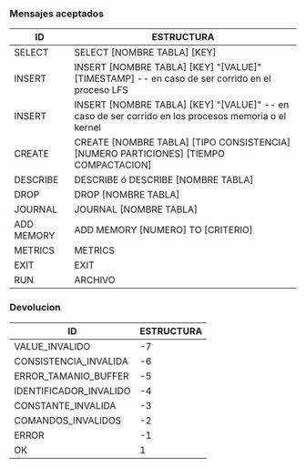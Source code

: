 ### Mensajes aceptados

| ID | ESTRUCTURA |
| ------ | ------ |
| SELECT | SELECT [NOMBRE TABLA] [KEY] |
| INSERT | INSERT [NOMBRE TABLA] [KEY] "[VALUE]" [TIMESTAMP] -- en caso de ser corrido en el proceso LFS |
| INSERT | INSERT [NOMBRE TABLA] [KEY] "[VALUE]"  -- en caso de ser corrido en los procesos memoria o el kernel |
| CREATE | CREATE [NOMBRE TABLA] [TIPO CONSISTENCIA] [NUMERO PARTICIONES] [TIEMPO COMPACTACION] |
| DESCRIBE | DESCRIBE  ó  DESCRIBE [NOMBRE TABLA] |
| DROP | DROP [NOMBRE TABLA] |
| JOURNAL | JOURNAL [NOMBRE TABLA] |
| ADD MEMORY | ADD MEMORY [NUMERO] TO [CRITERIO] |
| METRICS | METRICS |
| EXIT | EXIT |
| RUN | ARCHIVO |

### Devolucion

| ID | ESTRUCTURA |
| ------ | ------ |
| VALUE_INVALIDO | -7 |
| CONSISTENCIA_INVALIDA | -6 |
| ERROR_TAMANIO_BUFFER | -5 |
| IDENTIFICADOR_INVALIDO | -4 |
| CONSTANTE_INVALIDA | -3 |
| COMANDOS_INVALIDOS | -2 |
| ERROR | -1 |
| OK | 1 |
